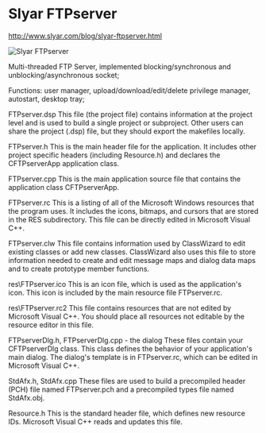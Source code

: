 # Slyar FTPserver
http://www.slyar.com/blog/slyar-ftpserver.html

![Slyar FTPserver](http://www.slyar.com/blog/wp-content/uploads/2010/12/SlyarFTP.png)

Multi-threaded FTP Server, implemented blocking/synchronous and unblocking/asynchronous socket;

Functions: user manager, upload/download/edit/delete privilege manager, autostart, desktop tray;

FTPserver.dsp
    This file (the project file) contains information at the project level and
    is used to build a single project or subproject. Other users can share the
    project (.dsp) file, but they should export the makefiles locally.

FTPserver.h
    This is the main header file for the application.  It includes other
    project specific headers (including Resource.h) and declares the
    CFTPserverApp application class.

FTPserver.cpp
    This is the main application source file that contains the application
    class CFTPserverApp.

FTPserver.rc
    This is a listing of all of the Microsoft Windows resources that the
    program uses.  It includes the icons, bitmaps, and cursors that are stored
    in the RES subdirectory.  This file can be directly edited in Microsoft
	Visual C++.

FTPserver.clw
    This file contains information used by ClassWizard to edit existing
    classes or add new classes.  ClassWizard also uses this file to store
    information needed to create and edit message maps and dialog data
    maps and to create prototype member functions.

res\FTPserver.ico
    This is an icon file, which is used as the application's icon.  This
    icon is included by the main resource file FTPserver.rc.

res\FTPserver.rc2
    This file contains resources that are not edited by Microsoft 
	Visual C++.  You should place all resources not editable by
	the resource editor in this file.

FTPserverDlg.h, FTPserverDlg.cpp - the dialog
    These files contain your CFTPserverDlg class.  This class defines
    the behavior of your application's main dialog.  The dialog's
    template is in FTPserver.rc, which can be edited in Microsoft
	Visual C++.

StdAfx.h, StdAfx.cpp
    These files are used to build a precompiled header (PCH) file
    named FTPserver.pch and a precompiled types file named StdAfx.obj.

Resource.h
    This is the standard header file, which defines new resource IDs.
    Microsoft Visual C++ reads and updates this file.
